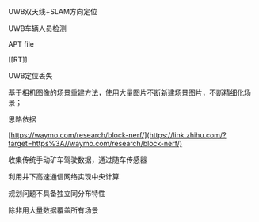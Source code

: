UWB双天线+SLAM方向定位

UWB车辆人员检测

APT file

[[RT]]

UWB定位丢失

基于相机图像的场景重建方法，使用大量图片不断新建场景图片，不断精细化场景；

思路依据

[https://waymo.com/research/block-nerf/](https://link.zhihu.com/?target=https%3A//waymo.com/research/block-nerf/)

收集传统手动矿车驾驶数据，通过随车传感器

利用井下高速通信网络实现中央计算

规划问题不具备独立同分布特性

除非用大量数据覆盖所有场景
